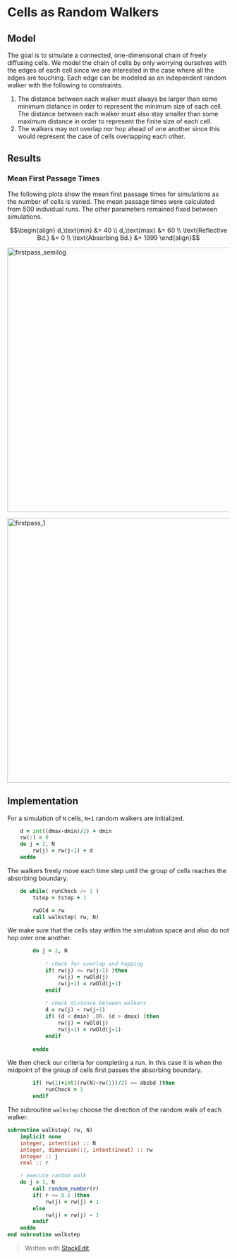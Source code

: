 
# Cells as Random Walkers

## Model

The goal is to simulate a connected, one-dimensional chain of freely diffusing cells. We model the chain of cells by only worrying ourselves with the edges of each cell since we are interested in the case where all the edges are touching. Each edge can be modeled as an independent random walker with the following to constraints.

1. The distance between each walker must always be larger than some minimum distance in order to represent the minimum size of each cell. The distance between each walker must also stay smaller than some maximum distance in order to represent the finite size of each cell.
2. The walkers may not overlap nor hop ahead of one another since this would represent the case of cells overlapping each other.

## Results

### Mean First Passage Times

The following plots show the mean first passage times for simulations as the number of cells is varied. The mean passage times were calculated from 500 individual runs.
The other parameters remained fixed between simulations.

$$\begin{align} d_\text{min} &= 40 \\ d_\text{max} &= 60 \\ \text{Reflective Bd.} &= 0 \\ \text{Absorbing Bd.} &= 1999 \end{align}$$  


<a href="https://www.flickr.com/photos/jjjvar/16948882398" title="firstpass_semilog by Julien Varennes, on Flickr"><img src="https://farm9.staticflickr.com/8824/16948882398_4dbe4e740c_o.png" width="800" height="600" alt="firstpass_semilog"></a>

<a href="https://www.flickr.com/photos/jjjvar/16950462689" title="firstpass_1 by Julien Varennes, on Flickr"><img src="https://farm8.staticflickr.com/7681/16950462689_537a2c0d98_o.png" width="800" height="600" alt="firstpass_1"></a>

## Implementation

For a simulation of `N` cells, `N+1` random walkers are initialized.

``` fortran
    d = int((dmax-dmin)/2) + dmin
    rw(:) = 0
    do j = 2, N
        rw(j) = rw(j-1) + d
    enddo
```

The walkers freely move each time step until the group of cells reaches the absorbing boundary.

``` fortran
    do while( runCheck /= 1 )
        tstep = tstep + 1

        rwOld = rw
        call walkstep( rw, N)
```

We make sure that the cells stay within the simulation space and also do not hop over one another.

``` fortran
        do j = 2, N
        
            ! check for overlap and hopping
            if( rw(j) <= rw(j-1) )then
                rw(j) = rwOld(j)
                rw(j-1) = rwOld(j-1)
            endif
            
            ! check distance between walkers
            d = rw(j) - rw(j-1)
            if( (d < dmin) .OR. (d > dmax) )then
                rw(j) = rwOld(j)
                rw(j-1) = rwOld(j-1)
            endif
            
        enddo
```

We then check our criteria for completing a run. In this case it is when the midpoint of the group of cells first passes the absorbing boundary.

``` fortran
        if( rw(1)+int((rw(N)-rw(1))/2) == absbd )then
            runCheck = 1
        endif
```

The subroutine `walkstep` choose the direction of the random walk of each walker.

``` fortran
subroutine walkstep( rw, N)
    implicit none
    integer, intent(in) :: N
    integer, dimension(:), intent(inout) :: rw
    integer :: j
    real :: r

    ! execute random walk
    do j = 1, N
        call random_number(r)
        if( r <= 0.5 )then
            rw(j) = rw(j) + 1
        else
            rw(j) = rw(j) - 1
        endif
    enddo
end subroutine walkstep
```

> Written with [StackEdit](https://stackedit.io/).